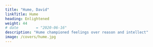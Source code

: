```yaml
---
title: "Hume, David"
linkTitle: Hume
heading: Enlightened
weight: 44
# date        = "2020-06-16"
description: "Hume championed feelings over reason and intellect"
image: /covers/hume.jpg
---
```


